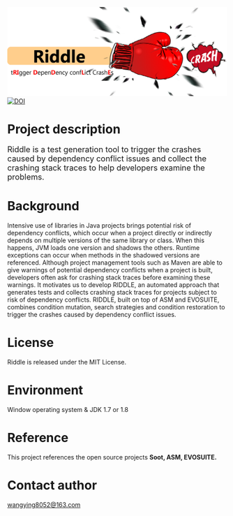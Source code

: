 ![figure](https://github.com/skillwind/RIDDLE/blob/master/images/1.png)
[![DOI](https://zenodo.org/badge/145226316.svg)](https://zenodo.org/badge/latestdoi/145226316)
# Project description
<font size="4">Riddle is a test generation tool to trigger the crashes caused by dependency conflict issues and collect the crashing stack traces to help developers examine the problems.</font>
# Background
Intensive use of libraries in Java projects brings potential risk of dependency conflicts, which occur when a project directly or indirectly depends on multiple versions of the same library or class. When this happens, JVM loads one version and shadows the others. Runtime exceptions can occur when methods in the shadowed versions are referenced. Although project management tools such as Maven are able to give warnings of potential dependency conflicts when a project is built, developers often ask for crashing stack traces before examining these warnings. It motivates us to develop RIDDLE, an automated approach that generates tests and collects crashing stack traces for projects subject to risk of dependency conflicts. RIDDLE, built on top of ASM and EVOSUITE, combines condition mutation, search strategies and condition restoration to trigger the crashes caused by dependency conflict issues.
# License
Riddle is released under the MIT License.
# Environment
Window operating system & JDK 1.7 or 1.8
# Reference
This project references the open source projects **Soot, ASM, EVOSUITE.**
# Contact author
[wangying8052@163.com]( wangying8052@163.com)